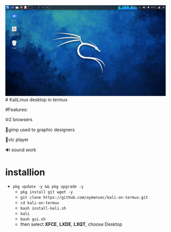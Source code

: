 <center><img src="./Screenshot_20240105-175502.png"></center>
# KaliLinux desktop in termux

#Features:

 🌐2 browsers 
 
 🎨gimp used  to graphic designers
 
 🎵vlc player   
 
 🔊 sound work
 
# installion

- `pkg update -y && pkg upgrade -y`
   - `pkg install git wget -y`
   - `git clone https://github.com/aymensec/kali-on-termux.git`
   - `cd kali-on-termux`
   - `bash install-kali.sh`
   - `kali`
   - `bash gui.sh`
   - then select **XFCE**, **LXDE**, **LXQT**, choose Desktop 
